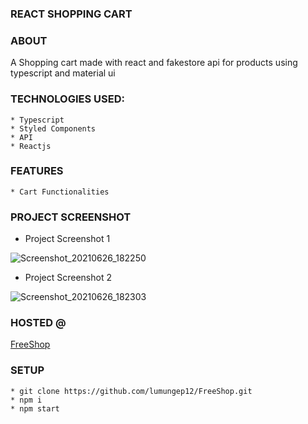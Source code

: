 ### REACT SHOPPING CART

### ABOUT

A Shopping cart made with react and fakestore api for products using typescript
and material ui

### TECHNOLOGIES USED:

    * Typescript
    * Styled Components
    * API
    * Reactjs

### FEATURES

    * Cart Functionalities

### PROJECT SCREENSHOT

-   Project Screenshot 1

![Screenshot_20210626_182250](https://user-images.githubusercontent.com/58906058/123517776-6bf94680-d692-11eb-9720-894adc48de8f.png)

-   Project Screenshot 2

![Screenshot_20210626_182303](https://user-images.githubusercontent.com/58906058/123517779-6ef43700-d692-11eb-86fe-6fb90fb77420.png)

### HOSTED @

[FreeShop](https://lumungep12.github.io/FreeShop/)

### SETUP

    * git clone https://github.com/lumungep12/FreeShop.git
    * npm i
    * npm start
